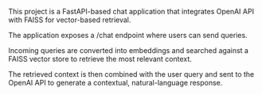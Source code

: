 This project is a FastAPI-based chat application that integrates OpenAI API with FAISS for vector-based retrieval.

The application exposes a /chat endpoint where users can send queries.

Incoming queries are converted into embeddings and searched against a FAISS vector store to retrieve the most relevant context.

The retrieved context is then combined with the user query and sent to the OpenAI API to generate a contextual, natural-language response.
